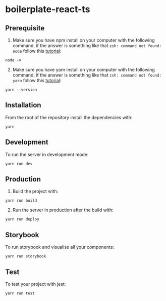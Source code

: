 # boilerplate-react-ts

## Prerequisite
1. Make sure you have npm install on your computer with the following command, if the answer is something like that `zsh: command not found: node` follow this [tutorial](https://www.npmjs.com/get-npm):
```
node -v
```

2. Make sure you have yarn install on your computer with the following command, if the answer is something like that `zsh: command not found: yarn` follow this [tutorial](https://classic.yarnpkg.com/en/docs/install):
```
yarn --version
```

## Installation
From the root of the repository install the dependencies with:
```
yarn
```

## Development
To run the server in development mode:
```
yarn run dev
```

## Production
1. Build the project with:
```
yarn run build
```

2. Run the server in production after the build with:
```
yarn run deploy
```

## Storybook
To run storybook and visualise all your components:
```
yarn run storybook
```

## Test
To test your project with jest:
```
yarn run test
```
